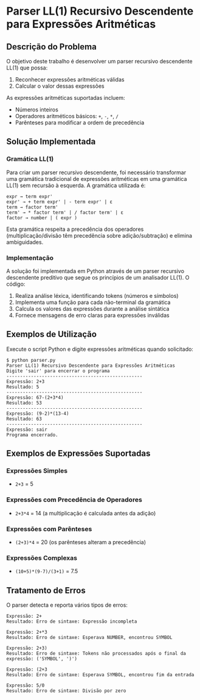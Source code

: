 # Parser LL(1) Recursivo Descendente para Expressões Aritméticas

## Descrição do Problema

O objetivo deste trabalho é desenvolver um parser recursivo descendente LL(1) que possa:
1. Reconhecer expressões aritméticas válidas
2. Calcular o valor dessas expressões

As expressões aritméticas suportadas incluem:
- Números inteiros
- Operadores aritméticos básicos: `+`, `-`, `*`, `/`
- Parênteses para modificar a ordem de precedência

## Solução Implementada

### Gramática LL(1)

Para criar um parser recursivo descendente, foi necessário transformar uma gramática tradicional de expressões aritméticas em uma gramática LL(1) sem recursão à esquerda. A gramática utilizada é:

```
expr → term expr'
expr' → + term expr' | - term expr' | ε
term → factor term'
term' → * factor term' | / factor term' | ε
factor → number | ( expr )
```

Esta gramática respeita a precedência dos operadores (multiplicação/divisão têm precedência sobre adição/subtração) e elimina ambiguidades.

### Implementação

A solução foi implementada em Python através de um parser recursivo descendente preditivo que segue os princípios de um analisador LL(1). O código:

1. Realiza análise léxica, identificando tokens (números e símbolos)
2. Implementa uma função para cada não-terminal da gramática
3. Calcula os valores das expressões durante a análise sintática
4. Fornece mensagens de erro claras para expressões inválidas

## Exemplos de Utilização

Execute o script Python e digite expressões aritméticas quando solicitado:

```
$ python parser.py
Parser LL(1) Recursivo Descendente para Expressões Aritméticas
Digite 'sair' para encerrar o programa
--------------------------------------------------
Expressão: 2+3
Resultado: 5
--------------------------------------------------
Expressão: 67-(2+3*4)
Resultado: 53
--------------------------------------------------
Expressão: (9-2)*(13-4)
Resultado: 63
--------------------------------------------------
Expressão: sair
Programa encerrado.
```

## Exemplos de Expressões Suportadas

### Expressões Simples
- `2+3` = 5

### Expressões com Precedência de Operadores
- `2+3*4` = 14 (a multiplicação é calculada antes da adição)

### Expressões com Parênteses
- `(2+3)*4` = 20 (os parênteses alteram a precedência)

### Expressões Complexas
- `(10+5)*(9-7)/(3+1)` = 7.5

## Tratamento de Erros

O parser detecta e reporta vários tipos de erros:

```
Expressão: 2+
Resultado: Erro de sintaxe: Expressão incompleta

Expressão: 2+*3
Resultado: Erro de sintaxe: Esperava NUMBER, encontrou SYMBOL

Expressão: 2+3)
Resultado: Erro de sintaxe: Tokens não processados após o final da expressão: ('SYMBOL', ')')

Expressão: (2+3
Resultado: Erro de sintaxe: Esperava SYMBOL, encontrou fim da entrada

Expressão: 5/0
Resultado: Erro de sintaxe: Divisão por zero
```